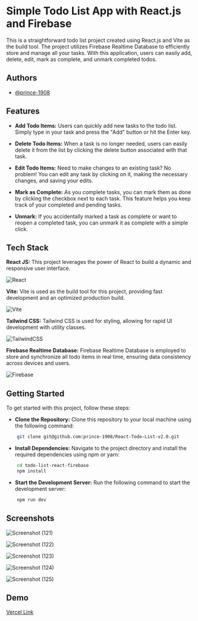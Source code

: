 
# Simple Todo List App with React.js and Firebase

This is a straightforward todo list project created using React.js and Vite as the build tool. The project utilizes Firebase Realtime Database to efficiently store and manage all your tasks. With this application, users can easily add, delete, edit, mark as complete, and unmark completed todos.




## Authors

- [@prince-1908](https://github.com/prince-1908)


## Features

- **Add Todo Items:** Users can quickly add new tasks to the todo list. Simply type in your task and press the "Add" button or hit the Enter key.

- **Delete Todo Items:** When a task is no longer needed, users can easily delete it from the list by clicking the delete button associated with that task.

- **Edit Todo Items:** Need to make changes to an existing task? No problem! You can edit any task by clicking on it, making the necessary changes, and saving your edits.

- **Mark as Complete:** As you complete tasks, you can mark them as done by clicking the checkbox next to each task. This feature helps you keep track of your completed and pending tasks.

- **Unmark:** If you accidentally marked a task as complete or want to reopen a completed task, you can unmark it as complete with a simple click.


## Tech Stack

**React JS:** This project leverages the power of React to build a dynamic and responsive user interface.

![React](https://upload.wikimedia.org/wikipedia/commons/a/a7/React-icon.svg)

**Vite:** Vite is used as the build tool for this project, providing fast development and an optimized production build.

![Vite](https://upload.wikimedia.org/wikipedia/commons/f/f1/Vitejs-logo.svg)

**Tailwind CSS:** Tailwind CSS is used for styling, allowing for rapid UI development with utility classes.

![TailwindCSS](https://upload.wikimedia.org/wikipedia/commons/9/95/Tailwind_CSS_logo.svg)

**Firebase Realtime Database:** Firebase Realtime Database is employed to store and synchronize all todo items in real time, ensuring data consistency across devices and users.

![Firebase](https://upload.wikimedia.org/wikipedia/commons/3/37/Firebase_Logo.svg)
## Getting Started

To get started with this project, follow these steps:

- **Clone the Repository:** Clone this repository to your local machine using the following command:
```bash
    git clone git@github.com:prince-1908/React-Todo-List-v2.0.git
```

- **Install Dependencies:** Navigate to the project directory and install the required dependencies using npm or yarn:
```bash
    cd todo-list-react-firebase
    npm install
```

- **Start the Development Server:** Run the following command to start the development server:
```bash
    npm run dev
```


## Screenshots
![Screenshot (121)](https://github.com/prince-1908/React-Todo-List-v2.0/assets/97910827/878bff35-b14e-4dc0-82ee-421bc89ff901)

![Screenshot (122)](https://github.com/prince-1908/React-Todo-List-v2.0/assets/97910827/6c8200c0-2bc1-41fc-8326-0152294a6fa5)

![Screenshot (123)](https://github.com/prince-1908/React-Todo-List-v2.0/assets/97910827/6f38e80d-57c1-4f3c-bed2-06ec056604bb)

![Screenshot (124)](https://github.com/prince-1908/React-Todo-List-v2.0/assets/97910827/28d95224-bacd-4ae6-b0e7-47797a00bad0)

![Screenshot (125)](https://github.com/prince-1908/React-Todo-List-v2.0/assets/97910827/6cb7dda8-e14e-4049-800b-ca4d9099ea84)

## Demo

[Vercel Link](https://react-todo-list-v2-0.vercel.app/)
